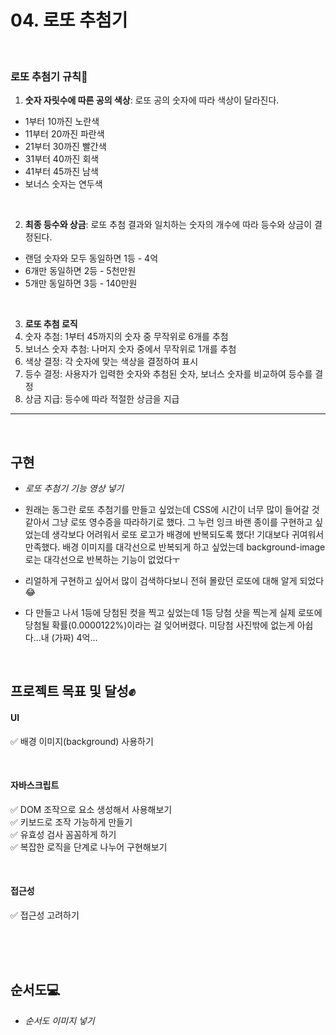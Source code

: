 
# 04. 로또 추첨기

<br/>

### 로또 추첨기 규칙📌
1. **숫자 자릿수에 따른 공의 색상**: 로또 공의 숫자에 따라 색상이 달라진다.
- 1부터 10까진 노란색
- 11부터 20까진 파란색
- 21부터 30까진 빨간색
- 31부터 40까진 회색
- 41부터 45까진 남색
- 보너스 숫자는 연두색 

<br/>

2. **최종 등수와 상금**: 로또 추첨 결과와 일치하는 숫자의 개수에 따라 등수와 상금이 결정된다.
- 랜덤 숫자와 모두 동일하면 1등 - 4억 
- 6개만 동일하면 2등 - 5천만원
- 5개만 동일하면 3등 - 140만원

<br/>

3. **로또 추첨 로직**
1. 숫자 추첨: 1부터 45까지의 숫자 중 무작위로 6개를 추첨
2. 보너스 숫자 추첨: 나머지 숫자 중에서 무작위로 1개를 추첨
3. 색상 결정: 각 숫자에 맞는 색상을 결정하여 표시
4. 등수 결정: 사용자가 입력한 숫자와 추첨된 숫자, 보너스 숫자를 비교하여 등수를 결정
5. 상금 지급: 등수에 따라 적절한 상금을 지급

---

<br/>

## 구현
 - *로또 추첨기 기능 영상 넣기*

- 원래는 동그란 로또 추첨기를 만들고 싶었는데 CSS에 시간이 너무 많이 들어갈 것 같아서 그냥 로또 영수증을 따라하기로 했다. 그 누런 잉크 바랜 종이를 구현하고 싶었는데 생각보다 어려워서 로또 로고가 배경에 반복되도록 했다! 기대보다 귀여워서 만족했다. 배경 이미지를 대각선으로 반복되게 하고 싶었는데 background-image로는 대각선으로 반복하는 기능이 없었다ㅜ

- 리얼하게 구현하고 싶어서 많이 검색하다보니 전혀 몰랐던 로또에 대해 알게 되었다😂

- 다 만들고 나서 1등에 당첨된 컷을 찍고 싶었는데 1등 당첨 샷을 찍는게 실제 로또에 당첨될 확률(0.0000122%)이라는 걸 잊어버렸다. 미당첨 사진밖에 없는게 아쉽다...내 (가짜) 4억...


<br/>

## 프로젝트 목표 및 달성✊

#### UI
✅ 배경 이미지(background) 사용하기

<br/>

#### 자바스크립트 
✅ DOM 조작으로 요소 생성해서 사용해보기 <br/>
✅ 키보드로 조작 가능하게 만들기 <br/>
✅ 유효성 검사 꼼꼼하게 하기 <br/>
✅ 복잡한 로직을 단계로 나누어 구현해보기

<br/>

#### 접근성
✅ 접근성 고려하기

<br/><br/><br/>


## 순서도💻
- *순서도 이미지 넣기*




<br/><br/>
